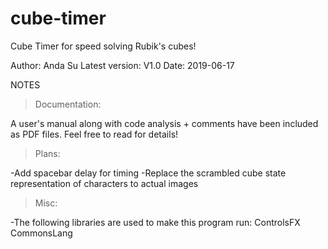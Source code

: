 # cube-timer
Cube Timer for speed solving Rubik's cubes!

Author: Anda Su
Latest version: V1.0 
Date: 2019-06-17

NOTES

>Documentation:

A user's manual along with code analysis + comments have been included as PDF files. Feel free to read for details!

>Plans:

  -Add spacebar delay for timing
	-Replace the scrambled cube state representation of characters to actual images 

>Misc:

-The following libraries are used to make this program run: 
		ControlsFX	CommonsLang
